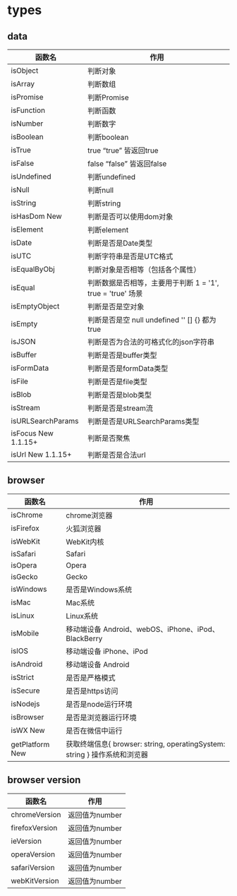 # types

## data

| 函数名                                | 作用                                                        |
| ------------------------------------- | ----------------------------------------------------------- |
| isObject                              | 判断对象                                                    |
| isArray                               | 判断数组                                                    |
| isPromise                             | 判断Promise                                                 |
| isFunction                            | 判断函数                                                    |
| isNumber                              | 判断数字                                                    |
| isBoolean                             | 判断boolean                                                 |
| isTrue                                | true “true” 皆返回true                                      |
| isFalse                               | false “false” 皆返回false                                   |
| isUndefined                           | 判断undefined                                               |
| isNull                                | 判断null                                                    |
| isString                              | 判断string                                                  |
| isHasDom <span class="new">New</span> | 判断是否可以使用dom对象                                     |
| isElement                             | 判断element                                                 |
| isDate                                | 判断是否是Date类型                                          |
| isUTC                                 | 判断字符串是否是UTC格式                                     |
| isEqualByObj                          | 判断对象是否相等（包括各个属性）                            |
| isEqual                               | 判断数据是否相等，主要用于判断 1 = '1',  true = 'true' 场景 |
| isEmptyObject                         | 判断是否是空对象                                            |
| isEmpty                               | 判断是否是空 null undefined '' [] {} 都为true               |
| isJSON                                | 判断是否为合法的可格式化的json字符串                        |
| isBuffer                              | 判断是否是buffer类型                                        |
| isFormData                            | 判断是否是formData类型                                      |
| isFile                                | 判断是否是file类型                                          |
| isBlob                                | 判断是否是blob类型                                          |
| isStream                              | 判断是否是stream流                                          |
| isURLSearchParams                     | 判断是否是URLSearchParams类型                               |
| isFocus <span class="new">New 1.1.15+</span>  | 判断是否聚焦                                                |
| isUrl <span class="new">New 1.1.15+</span>    | 判断是否是合法url                                           |

## browser

| 函数名                                    | 作用                                                         |
| ----------------------------------------- | ------------------------------------------------------------ |
| isChrome                                  | chrome浏览器                                                 |
| isFirefox                                 | 火狐浏览器                                                   |
| isWebKit                                  | WebKit内核                                                   |
| isSafari                                  | Safari                                                       |
| isOpera                                   | Opera                                                        |
| isGecko                                   | Gecko                                                        |
| isWindows                                 | 是否是Windows系统                                            |
| isMac                                     | Mac系统                                                      |
| isLinux                                   | Linux系统                                                    |
| isMobile                                  | 移动端设备 Android、webOS、iPhone、iPod、BlackBerry          |
| isIOS                                     | 移动端设备 iPhone、iPod                                      |
| isAndroid                                 | 移动端设备 Android                                           |
| isStrict                                  | 是否是严格模式                                               |
| isSecure                                  | 是否是https访问                                              |
| isNodejs                                  | 是否是node运行环境                                           |
| isBrowser                                 | 是否是浏览器运行环境                                         |
| isWX  <span class="new">New</span>        | 是否在微信中运行                                             |
| getPlatform  <span class="new">New</span> | 获取终端信息{ browser: string, operatingSystem: string } 操作系统和浏览器 |

## browser version

| 函数名         | 作用           |
| -------------- | -------------- |
| chromeVersion  | 返回值为number |
| firefoxVersion | 返回值为number |
| ieVersion      | 返回值为number |
| operaVersion   | 返回值为number |
| safariVersion  | 返回值为number |
| webKitVersion  | 返回值为number |
